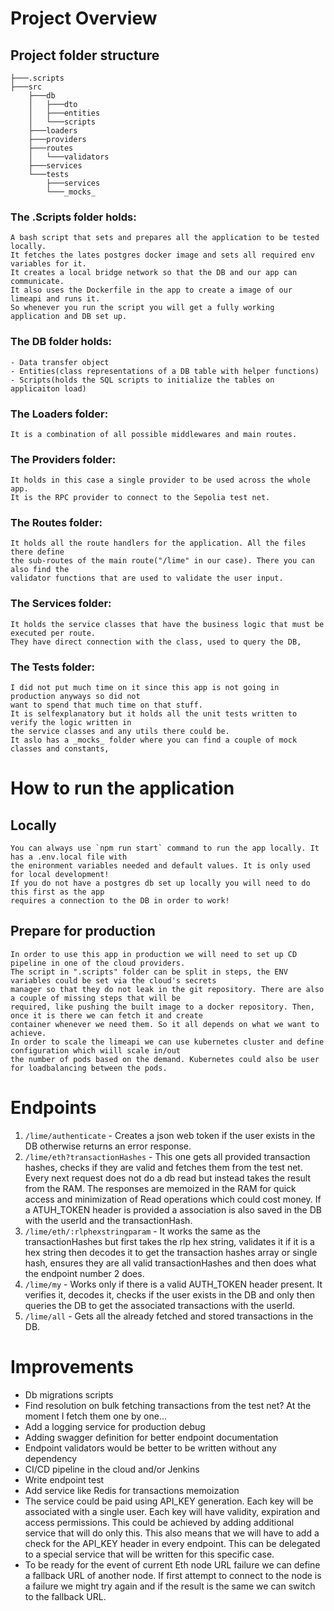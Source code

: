 # Project Overview
## Project folder structure
```
├───.scripts
├───src
    ├───db
    │   ├───dto
    │   ├───entities
    │   └───scripts
    ├───loaders
    ├───providers
    ├───routes
    │   └───validators
    ├───services
    └───tests
        ├───services
        └───_mocks_
```

### The .Scripts folder holds:
    A bash script that sets and prepares all the application to be tested locally.
    It fetches the lates postgres docker image and sets all required env variables for it.
    It creates a local bridge network so that the DB and our app can communicate.
    It also uses the Dockerfile in the app to create a image of our limeapi and runs it.
    So whenever you run the script you will get a fully working application and DB set up.

### The DB folder holds:
    - Data transfer object
    - Entities(class representations of a DB table with helper functions)
    - Scripts(holds the SQL scripts to initialize the tables on applicaiton load)

### The Loaders folder:
    It is a combination of all possible middlewares and main routes.
    
### The Providers folder:
    It holds in this case a single provider to be used across the whole app.
    It is the RPC provider to connect to the Sepolia test net.

### The Routes folder:
    It holds all the route handlers for the application. All the files there define
    the sub-routes of the main route("/lime" in our case). There you can also find the 
    validator functions that are used to validate the user input.

### The Services folder:
    It holds the service classes that have the business logic that must be executed per route.
    They have direct connection with the class, used to query the DB,

### The Tests folder:
    I did not put much time on it since this app is not going in production anyways so did not
    want to spend that much time on that stuff.
    It is selfexplanatory but it holds all the unit tests written to verify the logic written in
    the service classes and any utils there could be.
    It aslo has a _mocks_ folder where you can find a couple of mock classes and constants,


# How to run the application

## Locally
    You can always use `npm run start` command to run the app locally. It has a .env.local file with
    the enironment variables needed and default values. It is only used for local development!
    If you do not have a postgres db set up locally you will need to do this first as the app 
    requires a connection to the DB in order to work!

## Prepare for production
    In order to use this app in production we will need to set up CD pipeline in one of the cloud providers.
    The script in ".scripts" folder can be split in steps, the ENV variables could be set via the cloud's secrets
    manager so that they do not leak in the git repository. There are also a couple of missing steps that will be
    required, like pushing the built image to a docker repository. Then, once it is there we can fetch it and create 
    container whenever we need them. So it all depends on what we want to achieve. 
    In order to scale the limeapi we can use kubernetes cluster and define configuration which wiill scale in/out 
    the number of pods based on the demand. Kubernetes could also be user for loadbalancing between the pods.

# Endpoints

1. `/lime/authenticate` - Creates a json web token if the user exists in the DB otherwise returns an error response.
2. `/lime/eth?transactionHashes` - This one gets all provided transaction hashes, checks if they are valid and fetches them from the test net. Every next request does not do a db read but instead takes the result from the RAM. The responses are memoized in the RAM for quick access and minimization of Read operations which could cost money. If a ATUH_TOKEN header is provided a association is also saved in the DB with the userId and the transactionHash.
3. `/lime/eth/:rlphexstringparam` - It works the same as the transactionHashes but first takes the rlp hex string, validates it if it is a hex string then decodes it to get the transaction hashes array or single hash, ensures they are all valid transactionHashes and then does what the endpoint number 2 does.
4. `/lime/my` - Works only if there is a valid AUTH_TOKEN header present. It verifies it, decodes it, checks if the user exists in the DB and only then queries the DB to get the associated transactions with the userId.
5. `/lime/all` - Gets all the already fetched and stored transactions in the DB.


# Improvements

- Db migrations scripts
- Find resolution on bulk fetching transactions from the test net? At the moment I fetch them one by one...
- Add a logging service for production debug
- Adding swagger definition for better endpoint documentation
- Endpoint validators would be better to be written without any dependency
- CI/CD pipeline in the cloud and/or Jenkins
- Write endpoint test
- Add service like Redis for transactions memoization
- The service could be paid using API_KEY generation. Each key will be associated with a single user. Each key will have validity, expiration and access permissions. This could be achieved by adding additional service that will do only this. This also means that we will have to add a check for the API_KEY header in every endpoint. This can be delegated to a special service that will be written for this specific case.
- To be ready for the event of current Eth node URL failure we can define a fallback URL of another node. If first attempt to connect to the node is a failure we might try again and if the result is the same we can switch to the fallback URL.

 
    